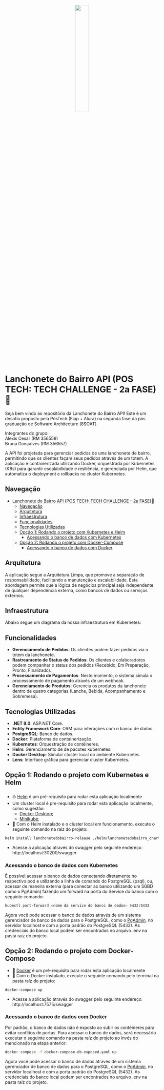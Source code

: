 <div align="center">
<img src="https://github.com/user-attachments/assets/208a0ebb-ca7c-4b0b-9f68-0b35050a9880" width="30%" />
</div>

# Lanchonete do Bairro API (POS TECH: TECH CHALLENGE - 2a FASE)🚀

Seja bem vindo ao repositório da Lanchonete do Bairro API! Este é um desafio proposto pela PósTech (Fiap + Alura) na segunda fase da pós graduação de Software Architecture (8SOAT).

Integrantes do grupo:<br>
Alexis Cesar (RM 356558)<br>
Bruna Gonçalves (RM 356557)

A API foi projetada para gerenciar pedidos de uma lanchonete de bairro, permitindo que os clientes façam seus pedidos através de um totem. A aplicação é containerizada utilizando Docker, orquestrada por Kubernetes (K8s) para garantir escalabilidade e resiliência, e gerenciada por Helm, que automatiza o deployment e rollbacks no cluster Kubernetes.

## Navegação
- [Lanchonete do Bairro API (POS TECH: TECH CHALLENGE - 2a FASE)🚀](#lanchonete-do-bairro-api-pos-tech-tech-challenge---2a-fase)
  - [Navegação](#navegação)
  - [Arquitetura](#arquitetura)
  - [Infraestrutura](#infraestrutura)
  - [Funcionalidades](#funcionalidades)
  - [Tecnologias Utilizadas](#tecnologias-utilizadas)
  - [Opção 1: Rodando o projeto com Kubernetes e Helm](#opção-1-rodando-o-projeto-com-kubernetes-e-helm)
    - [Acessando o banco de dados com Kubernetes](#acessando-o-banco-de-dados-com-kubernetes)
  - [Opção 2: Rodando o projeto com Docker-Compose](#opção-2-rodando-o-projeto-com-docker-compose)
    - [Acessando o banco de dados com Docker](#acessando-o-banco-de-dados-com-docker)

## Arquitetura

A aplicação segue a Arquitetura Limpa, que promove a separação de responsabilidade, facilitando a manutenção e escalabilidade. Esta abordagem permite que a lógica de negócios principal seja independente de qualquer dependência externa, como bancos de dados ou serviços externos.

## Infraestrutura

Abaixo segue um diagrama da nossa infraestrutura em Kubernetes:

## Funcionalidades
 
- **Gerenciamento de Pedidos**: Os clientes podem fazer pedidos via o totem da lanchonete.
- **Rastreamento de Status de Pedidos**: Os clientes e colaboradores podem companhar o status dos pedidos (Recebido, Em Preparação, Pronto, Finalizado).
- **Processamento de Pagamentos**: Neste momento, o sistema simula o processamento de pagamento através de um webhook.
- **Gerenciamento de Produtos**: Gerencia os produtos da lanchonete dentro de quatro categorias (Lanche, Bebida, Acompanhamento e Sobremesa).

## Tecnologias Utilizadas
 
- **.NET 8.0**: ASP.NET Core.
- **Entity Framework Core**: ORM para interações com o banco de dados.
- **PostgreSQL**: Banco de dados.
- **Docker**: Plataforma de containerização.
- **Kubernetes**: Orquestração de contêineres.
- **Helm**: Gerenciamento de de pacotes kubernetes.
- **Docker Desktop**: Simular cluster local do ambiente Kubernetes.
- **Lens**: Interface gráfica para gerenciar cluster Kubernetes.
  
## Opção 1: Rodando o projeto com Kubernetes e Helm
- ⛵ [Helm](https://helm.sh/pt/docs/intro/install/) é um pré-requisito para rodar esta aplicação localmente
- Um cluster local é pre-requisito para rodar esta aplicação localmente, como sugestão:
  - [Docker Desktop](https://www.docker.com/products/docker-desktop/);
  - [Minikube](https://minikube.sigs.k8s.io/docs/start/);
- 📜 Com o Helm instalado e o cluster local em funcionamento, execute o seguinte comando na raiz do projeto:

```bash
helm install lanchonetedobairro-release ./helm/lanchonetedobairro_chart/
```
- Acesse a aplicação através do swagger pelo seguinte endereço: http://localhost:30200/swagger
  
### Acessando o banco de dados com Kubernetes

É possível acessar o banco de dados conectando diretamente no respectivo pod e utilizando a linha de comando do PostgreSQL (psql), ou, acessar de maneira externa (para conectar ao banco utilizando um SGBD como o PgAdmin) fazendo um forward na porta do Service do banco com o seguinte comando:
 
```bash
kubectl port-forward <nome da service do banco de dados> 5432:5432
```

Agora você pode acessar o banco de dados através de um sistema gerenciador de banco de dados para o PostgreSQL, como o [PgAdmin](https://www.pgadmin.org/download/), no servidor localhost e com a porta padrão do PostgreSQL (5432). As credenciais do banco local podem ser encontrados no arquivo .env na pasta raíz do projeto.

## Opção 2: Rodando o projeto com Docker-Compose
- 🐳 [Docker](https://www.docker.com/get-started) é um pré-requisito para rodar esta aplicação localmente
- 📜 Com o Docker instalado, execute o seguinte comando pelo terminal na pasta raíz do projeto:

```bash
docker-compose up
```
- Acesse a aplicação através do swagger pelo seguinte endereço: http://localhost:7575/swagger
  
### Acessando o banco de dados com Docker

Por padrão, o banco de dados não é exposto ao subir os contêineres para evitar conflitos de portas. Para acessar o banco de dados, será necessário executar o seguinte comando na pasta raíz do projeto ao invés do mencionado na etapa anterior:

```bash
docker compose -f docker-compose-db-exposed.yaml up
```
Agora você pode acessar o banco de dados através de um sistema gerenciador de banco de dados para o PostgreSQL, como o [PgAdmin](https://www.pgadmin.org/download/), no servidor localhost e com a porta padrão do PostgreSQL (5432). As credenciais do banco local podem ser encontrados no arquivo .env na pasta raíz do projeto.